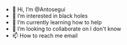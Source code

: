- 👋 Hi, I’m @Antosegui
- 👀 I’m interested in black holes 
- 🌱 I’m currently learning how to help
- 💞️ I’m looking to collaborate on I don't know 
- 📫 How to reach me email 

<!---
Antosegui/Antosegui is a ✨ special ✨ repository because its `README.md` (this file) appears on your GitHub profile.
You can click the Preview link to take a look at your changes.
--->
